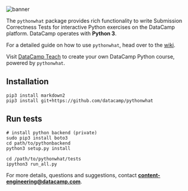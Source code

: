 ![banner](https://s3.amazonaws.com/assets.datacamp.com/img/github/content-engineering-repos/pythonwhat_banner_v2.png)

The `pythonwhat` package provides rich functionality to write Submission Correctness Tests for interactive Python exercises on the DataCamp platform. DataCamp operates with **Python 3**.

For a detailed guide on how to use `pythonwhat`, head over to the [wiki](https://github.com/datacamp/pythonwhat/wiki).

Visit [DataCamp Teach](https://www.datacamp.com/teach) to create your own DataCamp Python course, powered by `pythonwhat`.

## Installation

```
pip3 install markdown2
pip3 install git+https://github.com/datacamp/pythonwhat
```

## Run tests

```
# install python backend (private)
sudo pip3 install boto3
cd path/to/pythonbackend
python3 setup.py install

cd /path/to/pythonwhat/tests
ipython3 run_all.py
```




For more details, questions and suggestions, contact <b>content-engineering@datacamp.com</b>.
